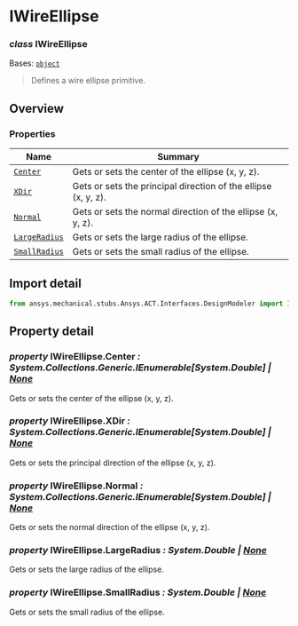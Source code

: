 <a id="iwireellipse"></a>

# IWireEllipse

<a id="IWireEllipse"></a>

### *class* IWireEllipse

Bases: [`object`](https://docs.python.org/3/library/functions.html#object)

> Defines a wire ellipse primitive.

> <!-- !! processed by numpydoc !! -->

<a id="overview"></a>

## Overview

### Properties

| Name | Summary |
|--------------------------------------------|----------------------------------------------------------------|
| [`Center`](#IWireEllipse.Center)           | Gets or sets the center of the ellipse (x, y, z).              |
| [`XDir`](#IWireEllipse.XDir)               | Gets or sets the principal direction of the ellipse (x, y, z). |
| [`Normal`](#IWireEllipse.Normal)           | Gets or sets the normal direction of the ellipse (x, y, z).    |
| [`LargeRadius`](#IWireEllipse.LargeRadius) | Gets or sets the large radius of the ellipse.                  |
| [`SmallRadius`](#IWireEllipse.SmallRadius) | Gets or sets the small radius of the ellipse.                  |

<a id="import-detail"></a>

## Import detail

```python
from ansys.mechanical.stubs.Ansys.ACT.Interfaces.DesignModeler import IWireEllipse
```

<a id="property-detail"></a>

## Property detail

<a id="IWireEllipse.Center"></a>

### *property* IWireEllipse.Center *: System.Collections.Generic.IEnumerable[System.Double] | [None](https://docs.python.org/3/library/constants.html#None)*

Gets or sets the center of the ellipse (x, y, z).

<!-- !! processed by numpydoc !! -->

<a id="IWireEllipse.XDir"></a>

### *property* IWireEllipse.XDir *: System.Collections.Generic.IEnumerable[System.Double] | [None](https://docs.python.org/3/library/constants.html#None)*

Gets or sets the principal direction of the ellipse (x, y, z).

<!-- !! processed by numpydoc !! -->

<a id="IWireEllipse.Normal"></a>

### *property* IWireEllipse.Normal *: System.Collections.Generic.IEnumerable[System.Double] | [None](https://docs.python.org/3/library/constants.html#None)*

Gets or sets the normal direction of the ellipse (x, y, z).

<!-- !! processed by numpydoc !! -->

<a id="IWireEllipse.LargeRadius"></a>

### *property* IWireEllipse.LargeRadius *: System.Double | [None](https://docs.python.org/3/library/constants.html#None)*

Gets or sets the large radius of the ellipse.

<!-- !! processed by numpydoc !! -->

<a id="IWireEllipse.SmallRadius"></a>

### *property* IWireEllipse.SmallRadius *: System.Double | [None](https://docs.python.org/3/library/constants.html#None)*

Gets or sets the small radius of the ellipse.

<!-- !! processed by numpydoc !! -->

